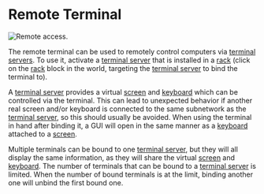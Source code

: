 # Remote Terminal

![Remote access.](oredict:opencomputers:terminal)

The remote terminal can be used to remotely control computers via [terminal servers](terminalServer.md). To use it, activate a [terminal server](terminalServer.md) that is installed in a [rack](../block/rack.md) (click on the [rack](../block/rack.md) block in the world, targeting the [terminal server](terminalServer.md) to bind the terminal to).

A [terminal server](terminalServer.md) provides a virtual [screen](../block/screen1.md) and [keyboard](../block/keyboard.md) which can be controlled via the terminal. This can lead to unexpected behavior if another real screen and/or keyboard is connected to the same subnetwork as the [terminal server](terminalServer.md), so this should usually be avoided. When using the terminal in hand after binding it, a GUI will open in the same manner as a [keyboard](../block/keyboard.md) attached to a [screen](../block/screen1.md).

Multiple terminals can be bound to one [terminal server](terminalServer.md), but they will all display the same information, as they will share the virtual [screen](../block/screen1.md) and [keyboard](../block/keyboard.md). The number of terminals that can be bound to a [terminal server](terminalServer.md) is limited. When the number of bound terminals is at the limit, binding another one will unbind the first bound one.
